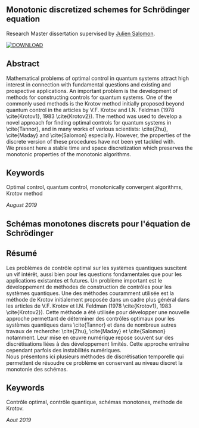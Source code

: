 ## Monotonic discretized schemes for Schrödinger equation

Research Master dissertation supervised by [Julien Salomon](https://who.rocq.inria.fr/Julien.Salomon/).

[![DOWNLOAD](https://img.shields.io/badge/Download-Project-green.svg)](https://github.com/kenn44/monotonic-schemes-m2imsp/raw/master/memoire.pdf)

## Abstract
Mathematical problems of optimal control in quantum systems attract high interest in connection with fundamental questions and existing and prospective applications. An important problem is the development of methods for constructing controls for quantum systems. One of the commonly used methods is the Krotov method initially proposed beyond quantum control in the articles by V.F. Krotov and I.N. Feldman (1978 \cite{Krotov1}, 1983 \cite{Krotov2}). The method was used to develop a novel approach for finding optimal controls for quantum systems in \cite{Tannor}, and in many works of various scientists: \cite{Zhu}, \cite{Maday} and \cite{Salomon} especially. However, the properties of the discrete version of these procedures have not been yet tackled with.    
We present here a stable time and space discretization which preserves the monotonic properties of the monotonic algorithms.

## Keywords
Optimal control, quantum control, monotonically convergent algorithms, Krotov method

*August 2019*

## Schémas monotones discrets pour l'équation de Schrödinger

## Résumé
Les problèmes de contrôle optimal sur les systèmes quantiques suscitent un vif intérêt, aussi bien pour les questions fondamentales que pour les applications existantes et futures. Un problème important est le développement de méthodes de construction de contrôles pour les systèmes quantiques. Une des méthodes couramment utilisée est la méthode de Krotov initialement proposée dans un cadre plus général dans les articles de V.F. Krotov et I.N. Feldman (1978 \cite{Krotov1}, 1983 \cite{Krotov2}). Cette méthode a été utilisée pour développer une nouvelle approche permettant de déterminer des contrôles optimaux pour les systèmes quantiques dans \cite{Tannor} et dans de nombreux autres travaux de recherche: \cite{Zhu}, \cite{Maday} et \cite{Salomon} notamment. Leur mise en œuvre numérique repose souvent sur des discrétisations liées à des développement limités. Cette approche entraîne cependant parfois des instabilités numériques.    
Nous présentons ici plusieurs méthodes de discrétisation temporelle qui permettent de résoudre ce problème en conservant au niveau discret la monotonie des schémas.

## Keywords
Contrôle optimal, contrôle quantique, schémas monotones, methode de Krotov.

*Aout 2019*
